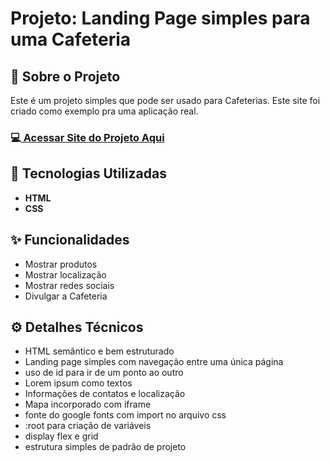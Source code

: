 <h1>Projeto: Landing Page simples para uma Cafeteria</h1>

<h2>📌 Sobre o Projeto</h2>
<p>Este é um projeto simples que pode ser usado para Cafeterias. Este site foi criado como exemplo pra uma aplicação real.</p>

<h3>💻<a href="https://deangelleses.github.io/landing_page_cafeteria-HTML-CSS/" target="_blank"> Acessar Site do Projeto Aqui</a></h3>

<h2>🚀 Tecnologias Utilizadas</h2>
<ul>
  <li><b>HTML</b></li>
  <li><b>CSS</b></li>
</ul>

<h2>✨ Funcionalidades</h2>
<ul>
  <li>Mostrar produtos</li>
  <li>Mostrar localização</li>
  <li>Mostrar redes sociais</li>
  <li>Divulgar a Cafeteria</li>
</ul>

<h2>⚙️ Detalhes Técnicos</h2>
<ul>
  <li>HTML semântico e bem estruturado</li>
  <li>Landing page simples com navegação entre uma única página</li>
  <li>uso de id para ir de um ponto ao outro</li>
  <li>Lorem ipsum como textos</li>
  <li>Informações de contatos e localização</li>
  <li>Mapa incorporado com iframe</li>
  <li>fonte do google fonts com import no arquivo css</li>
  <li>:root para criação de variáveis</li>
  <li>display flex e grid</li>
  <li>estrutura simples de padrão de projeto</li>
</ul>

